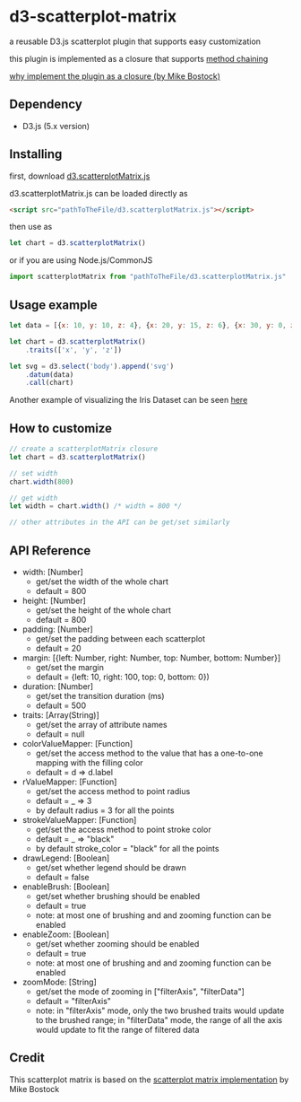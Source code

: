 # d3-scatterplot-matrix

a reusable D3.js scatterplot plugin that supports easy customization

this plugin is implemented as a closure that supports [method chaining](https://en.wikipedia.org/wiki/Method_chaining)

[why implement the plugin as a closure (by Mike Bostock)](https://bost.ocks.org/mike/chart/)

## Dependency

- D3.js (5.x version)

## Installing

first, download [d3.scatterplotMatrix.js](d3.scatterplotMatrix.js)

d3.scatterplotMatrix.js can be loaded directly as

```html
<script src="pathToTheFile/d3.scatterplotMatrix.js"></script>
```

then use as

```js
let chart = d3.scatterplotMatrix()
```

or if you are using Node.js/CommonJS

```js
import scatterplotMatrix from "pathToTheFile/d3.scatterplotMatrix.js"
```

## Usage example

```js
let data = [{x: 10, y: 10, z: 4}, {x: 20, y: 15, z: 6}, {x: 30, y: 0, z: 1}]

let chart = d3.scatterplotMatrix()
    .traits(['x', 'y', 'z'])

let svg = d3.select('body').append('svg')
    .datum(data)
    .call(chart)
```

Another example of visualizing the Iris Dataset can be seen [here](https://zhangyu94.github.io/d3-scatterplot-matrix)

## How to customize

```js
// create a scatterplotMatrix closure
let chart = d3.scatterplotMatrix()

// set width
chart.width(800)

// get width
let width = chart.width() /* width = 800 */

// other attributes in the API can be get/set similarly
```

## API Reference

- width: [Number]
    - get/set the width of the whole chart
    - default = 800
- height: [Number]
    - get/set the height of the whole chart
    - default = 800
- padding: [Number]
    - get/set the padding between each scatterplot
    - default = 20
- margin: [{left: Number, right: Number, top: Number, bottom: Number}]
    - get/set the margin  
    - default = {left: 10, right: 100, top: 0, bottom: 0})
- duration: [Number]
    - get/set the transition duration (ms)
    - default = 500
- traits: [Array(String)]
    - get/set the array of attribute names
    - default = null
- colorValueMapper: [Function]
    - get/set the access method to the value that has a one-to-one mapping with the filling color
    - default = d => d.label
- rValueMapper: [Function]
    - get/set the access method to point radius
    - default = _ => 3
    - by default radius = 3 for all the points
- strokeValueMapper: [Function]
    - get/set the access method to point stroke color
    - default = _ => "black"
    - by default stroke_color = "black" for all the points
- drawLegend: [Boolean]
    - get/set whether legend should be drawn
    - default = false
- enableBrush: [Boolean]
    - get/set whether brushing should be enabled
    - default = true
    - note: at most one of brushing and and zooming function can be enabled
- enableZoom: [Boolean]
    - get/set whether zooming should be enabled
    - default = true
    - note: at most one of brushing and and zooming function can be enabled
- zoomMode: [String]
    - get/set the mode of zooming in ["filterAxis", "filterData"]
    - default = "filterAxis"
    - note: in "filterAxis" mode, only the two brushed traits would update to the brushed range;
        in "filterData" mode, the range of all the axis would update to fit the range of filtered data

## Credit

This scatterplot matrix is based on the [scatterplot matrix implementation](https://bl.ocks.org/mbostock/4063663) by Mike Bostock
